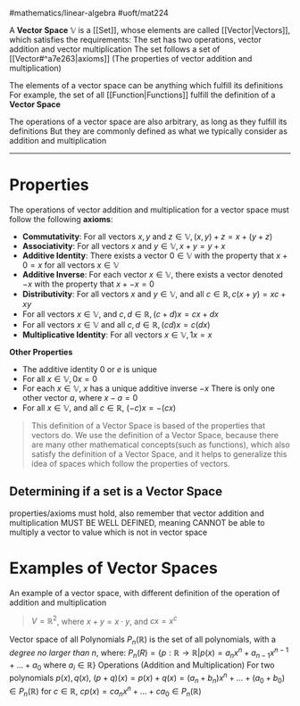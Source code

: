 #mathematics/linear-algebra 
#uoft/mat224 

A **Vector Space** $\mathbb{V}$ is a [[Set]], whose elements are called [[Vector|Vectors]], which satisfies the requirements: 
	The set has two operations, vector addition and vector multiplication
	The set follows a set of [[Vector#^a7e263|axioms]] (The properties of vector addition and multiplication)

The elements of a vector space can be anything which fulfill its definitions
	For example, the set of all [[Function|Functions]] fulfill the definition of a **Vector Space**

The operations of a vector space are also arbitrary, as long as they fulfill its definitions
	But they are commonly defined as what we typically consider as addition and multiplication

---
# Properties
The operations of vector addition and multiplication for a vector space must follow the following **axioms**:
- **Commutativity**: For all vectors $x,y$ and $z\in \mathbb{V}, (x,y)+z=x+(y+z)$
- **Associativity**: For all vectors $x$ and $y\in \mathbb{V}, x+y=y+x$
- **Additive Identity**: There exists a vector $0\in \mathbb{V}$ with the property that $x+0=x$ for all vectors $x\in \mathbb{V}$
- **Additive Inverse**: For each vector $x\in \mathbb{V}$, there exists a vector denoted $-x$ with the property that $x+-x=0$
- **Distributivity**: For all vectors $x$ and $y\in \mathbb{V}$, and all $c\in \mathbb{R}, c(x+y)=xc+xy$
- For all vectors $x\in \mathbb{V}$, and $c,d\in \mathbb{R}, (c+d)x=cx+dx$
- For all vectors $x\in \mathbb{V}$ and all $c,d\in \mathbb{R}, (cd)x=c(dx)$
- **Multiplicative Identity**: For all vectors $x\in \mathbb{V},1x=x$

**Other Properties**
- The additive identity $0$ or $e$ is unique
- For all $x\in \mathbb{V}, 0x=0$
- For each $x\in \mathbb{V}$, $x$ has a unique additive inverse $-x$
	There is only one other vector $a$, where $x-a=0$
- For all $x\in \mathbb{V}$, and all $c\in \mathbb{R}$, $(-c)x=-(cx)$


> This definition of a Vector Space is based of the properties that vectors do. 
> We use the definition of a Vector Space, because there are many other mathematical concepts(such as functions), which also satisfy the definition of a Vector Space, and it helps to generalize this idea of spaces which follow the properties of vectors. 

## Determining if a set is a Vector Space
properties/axioms must hold, also remember that vector addition and multiplication MUST BE WELL DEFINED, meaning CANNOT be able to multiply a vector to value which is not in vector space

# Examples of Vector Spaces

An example of a vector space, with different definition of the operation of addition and multiplication

>$V=\mathbb{R}^{2}$, where $x+y=x\cdot y$, and $cx=x^{c}$

Vector space of all Polynomials
$P_{n}(\mathbb{R})$ is the set of all polynomials, with a *degree no larger than $n$*, where:
	$P_{n}(R)=\{p:\mathbb{R}\rightarrow \mathbb{R}|p(x)=a_{n}x^{n}+a_{n-1}x^{n-1}+...+a_{0} \text{ where }a_{i}\in \mathbb{R}\}$
	Operations (Addition and Multiplication)
		For two polynomials $p(x), q(x)$, $(p+q)(x)=p(x)+q(x)=(a_{n}+b_{n})x^{n}+...+(a_{0}+b_{0})\in P_{n}(\mathbb{R})$
		for $c\in \mathbb{R}$, $cp(x)=ca_{n}x^{n}+...+ca_{0}\in P_{n}(\mathbb{R})$

